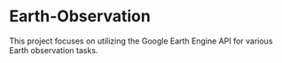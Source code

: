 # Earth-Observation

This project focuses on utilizing the Google Earth Engine API for various Earth observation tasks. 

